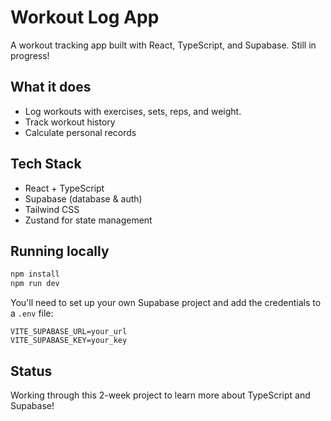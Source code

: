 # Workout Log App

A workout tracking app built with React, TypeScript, and Supabase. Still in progress!

## What it does

- Log workouts with exercises, sets, reps, and weight.
- Track workout history
- Calculate personal records

## Tech Stack

- React + TypeScript
- Supabase (database & auth)
- Tailwind CSS
- Zustand for state management

## Running locally

```bash
npm install
npm run dev
```

You'll need to set up your own Supabase project and add the credentials to a `.env` file:

```
VITE_SUPABASE_URL=your_url
VITE_SUPABASE_KEY=your_key
```

## Status

Working through this 2-week project to learn more about TypeScript and Supabase!
